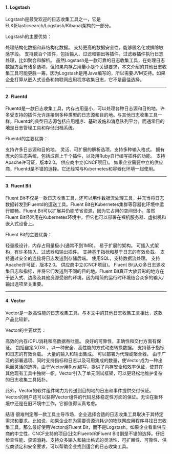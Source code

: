 #### 1. Logstash
Logstash是最受欢迎的日志收集工具之一，它是ELK(Elasticsearch/Logstash/Kibana)架构的一部分。

Logstash的主要优势：

处理结构化数据和非结构化数据。
支持更高的数据安全性，能够匿名化或排除敏感字段。
支持数百个插件，包括输入、过滤和输出等插件。过滤器插件执行日志处理，比如聚合和解析。
虽然Logstash是一款可靠的日志收集工具，在处理日志数据方面有诸多选项，但如果内存占用量小是个关键要求，本文介绍的其他日志收集工具可能更胜一筹。因为Logstash是用Java编写的，所以需要JVM支持。如果企业打算从嵌入式设备和物联网应用程序收集日志，它不是最佳选择。

---

#### 2. Fluentd
Fluentd是一款日志收集工具，内存占用量小，可以处理各种日志源和目的地。许多受支持的插件允许连接到多种类型的日志源和目的地。与其他日志收集工具一样，Fluentd的典型日志源包括应用程序、基础设施和消息队列平台，而通常目的地是日志管理工具和存储归档系统。

Fluentd的主要优势：

支持许多日志源和目的地。
灵活、可扩展的解析选项，支持多种输入格式。
拥有庞大的生态系统，包括成百上千个插件，以及用Ruby自行编写插件的功能。
支持Apache许可证，版本2.0。
供应商中立(CNCF项目)。
如果企业需要中立的供应商，Fluentd是不错的选择。它还经常与Kubernetes和容器化环境一起使用。

---

#### 3. Fluent Bit
Fluent Bit不仅是一款日志收集工具，还可以用作数据流处理工具，并充当将日志数据转发到Fluentd的运送工具。Fluent Bit在Kubernetes集群等容器化环境中运行顺畅。Fluent Bit可以扩展并仍能节省资源，因为它占用的空间很小。虽然Fluent Bit经常用在Kubernetes环境中，但它也可以部署在裸机服务器、虚拟机和嵌入式设备上。

Fluent Bit的主要优势：

轻量级设计，内存占用量极小(通常不到1MB)。
易于扩展的架构。
可插入式架构，有许多输入、过滤器和输出插件。
支持基于指标和基于日志的有效负载。
支持通过安全的连接将日志发送到存储后端。
使用SQL，支持数据流处理。
支持Apache许可证，版本2.0。
供应商中立(CNCF项目)。
Fluent Bit从众多日志源收集日志和指标，并将它们发送到不同的目的地。Fluent Bit真正大放异彩的地方在于嵌入式、边缘及其他资源受限的环境，因为精简的运行时环境结合众多的输入/输出选项至关重要。

---

#### 4. Vector
Vector是一款高性能的日志收集工具。与本文中的其他日志收集工具相比，这款产品比较新。

Vector的主要优势：

高效的内存/CPU消耗和高数据吞吐量。
良好的可靠性，正确性和交付方面有保证。
包括自定义DSL，以一种安全、高性能的方式动态转换数据。
支持基于指标和日志的有效负载。
大量的输入和输出集成。
可以部署为代理或聚合器。
由于广泛的部署选项、同时支持指标和日志以及可用集成的数量，使Vector成为一种出色而灵活的选择。由于Vector用Rust编写，提供了内存安全和效率保证，使其在其他现有工具中独树一帜。Vector引入了单元测试框架，可以更轻松地维护复杂的日志收集工具拓扑。

此外，Vector的软件组件竭力为传送到目的地的日志和事件提供交付保证。Vector的用户还可以获得Vector组件的代码总体稳定性方面的保证。无论在新环境中还是在旧环境中工作，它都值得认真考虑。

结语
很难判定哪一款工具主导市场，企业选择合适的日志收集工具取决于其特定需求和要求。比如说，如果企业在为需要资源消耗少的物联网应用程序寻找日志收集工具，那么最好使用Vector或Fluent Bit，而不是Logstash。如果企业看重供应商的中立性，CNCF支持的项目(比如Fluentd和Fluent Bit)倒是不错的选择。仔细检查性能、资源消耗、支持众多输入和输出格式的灵活性、可扩展性、可靠性、供应商锁定和安全要求，可以帮助企业找到适合的日志收集工具。
